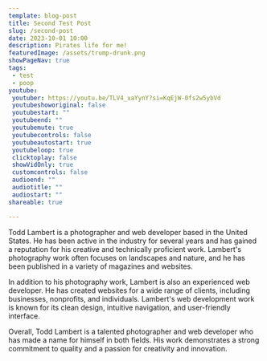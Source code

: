 ```yaml
---
template: blog-post
title: Second Test Post
slug: /second-post
date: 2023-10-01 10:00
description: Pirates life for me!
featuredImage: /assets/trump-drunk.png
showPageNav: true
tags:
 - test
 - poop
youtube:
 youtuber: https://youtu.be/TLV4_xaYynY?si=KqEjW-0fs2w5ybVd
 youtubeshoworiginal: false
 youtubestart: ""
 youtubeend: ""
 youtubemute: true
 youtubecontrols: false
 youtubeautostart: true
 youtubeloop: true
 clicktoplay: false
 showVidOnly: true
 customcontrols: false
 audioend: ""
 audiotitle: ""
 audiostart: ""
shareable: true

---
```


Todd Lambert is a photographer and web developer based in the United States. He has been active in the industry for several years and has gained a reputation for his creative and technically proficient work. Lambert's photography work often focuses on landscapes and nature, and he has been published in a variety of magazines and websites.

In addition to his photography work, Lambert is also an experienced web developer. He has created websites for a wide range of clients, including businesses, nonprofits, and individuals. Lambert's web development work is known for its clean design, intuitive navigation, and user-friendly interface.

Overall, Todd Lambert is a talented photographer and web developer who has made a name for himself in both fields. His work demonstrates a strong commitment to quality and a passion for creativity and innovation.    